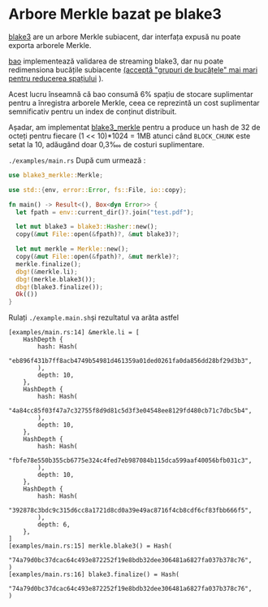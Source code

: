 # Arbore Merkle bazat pe blake3

[blake3](https://github.com/BLAKE3-team/BLAKE3) are un arbore Merkle subiacent, dar interfața expusă nu poate exporta arborele Merkle.

[bao](https://github.com/oconnor663/bao) implementează validarea de streaming blake3, dar nu poate redimensiona bucățile subiacente [(acceptă "grupuri de bucățele" mai mari pentru reducerea spațiului](https://github.com/oconnor663/bao/issues/34) ).

Acest lucru înseamnă că bao consumă 6% spațiu de stocare suplimentar pentru a înregistra arborele Merkle, ceea ce reprezintă un cost suplimentar semnificativ pentru un index de conținut distribuit.

Așadar, am implementat [blake3_merkle](https://github.com/rmw-lib/blake3_merkle) pentru a produce un hash de 32 de octeți pentru fiecare (1 << 10)*1024 = 1MB atunci când `BLOCK_CHUNK` este setat la 10, adăugând doar 0,3‱ de costuri suplimentare.

`./examples/main.rs` După cum urmează :

```rust
use blake3_merkle::Merkle;

use std::{env, error::Error, fs::File, io::copy};

fn main() -> Result<(), Box<dyn Error>> {
  let fpath = env::current_dir()?.join("test.pdf");

  let mut blake3 = blake3::Hasher::new();
  copy(&mut File::open(&fpath)?, &mut blake3)?;

  let mut merkle = Merkle::new();
  copy(&mut File::open(&fpath)?, &mut merkle)?;
  merkle.finalize();
  dbg!(&merkle.li);
  dbg!(merkle.blake3());
  dbg!(blake3.finalize());
  Ok(())
}
```

Rulați `./example.main.sh`și rezultatul va arăta astfel

```
[examples/main.rs:14] &merkle.li = [
    HashDepth {
        hash: Hash(
            "eb896f431b7ff8acb4749b54981d461359a01ded0261fa0da856dd28bf29d3b3",
        ),
        depth: 10,
    },
    HashDepth {
        hash: Hash(
            "4a84cc85f03f47a7c32755f8d9d81c5d3f3e04548ee8129fd480cb71c7dbc5b4",
        ),
        depth: 10,
    },
    HashDepth {
        hash: Hash(
            "fbfe78e550b355cb6775e324c4fed7eb987084b115dca599aaf40056bfb031c3",
        ),
        depth: 10,
    },
    HashDepth {
        hash: Hash(
            "392878c3bdc9c315d6cc8a1721d8cd0a39e49ac8716f4cb8cdf6cf83fbb666f5",
        ),
        depth: 6,
    },
]
[examples/main.rs:15] merkle.blake3() = Hash(
    "74a79d0bc37dcac64c493e872252f19e8bdb32dee306481a6827fa037b378c76",
)
[examples/main.rs:16] blake3.finalize() = Hash(
    "74a79d0bc37dcac64c493e872252f19e8bdb32dee306481a6827fa037b378c76",
)
```